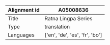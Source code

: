 |Alignment id | A05008636
| --- | --- 
|Title | Ratna Lingpa Series 
|Type | translation
|Languages | ['en', 'de', 'es', 'fr', 'bo']